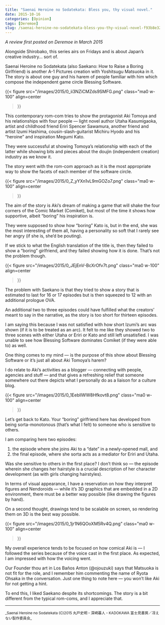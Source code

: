```yaml
---
title: "Saenai Heroine no Sodatekata: Bless you, thy visual novel."
date: 2015-10-16
categories: [Opinion]
tags: [Deremoe]
slug: /saenai-heroine-no-sodatekata-bless-you-thy-visual-novel-f93b8e3279a9
---
```


_A review first posted on Deremoe in March 2015_

Alongside Shirobako, this series airs on Fridays and is about Japan’s creative industry… sort of.

Saenai Heroine no Sodatekata (also Saekano: How to Raise a Boring Girlfriend) is another A-1 Pictures creation with Yoshitsugu Matsuoka in it. The story is about one guy and his harem of people familiar with him which compose the independent game circle Blessing Software.

{{< figure
  src="/images/2015/0_ii3NZiCMZds9SMFG.png"
  class="ma0 w-100"
  align=center
>}}

This contemporary rom-com tries to show the protagonist Aki Tomoya and his relationships with four people — light novel author Utaha Kasumigaoka, artist and childhood friend Eriri Spencer Sawamura, another friend and artist Izumi Hashima, cousin-slash-guitarist Michiru Hyodo and his “heroine” and inspiration Megumi Kato.

They were successful at showing Tomoya’s relationship with each of the latter while showing bits and pieces about the doujin (independent creation) industry as we know it.

The story went with the rom-com approach as it is the most appropriate way to show the facets of each member of the software circle.

{{< figure
  src="/images/2015/0_Z_yYXn1vL9mGOZo7.png"
  class="ma0 w-100"
  align=center
>}}

The aim of the story is Aki’s dream of making a game that will shake the four corners of the Comic Market (Comiket), but most of the time it shows how supportive, albeit “boring” his inspiration is.

They were supposed to show how “boring” Kato is, but in the end, she was the most interesting of them all, having a personality so soft that I rarely see her angry (if she is, she’d be pouting).

If we stick to what the English translation of the title is, then they failed to show a “boring” girlfriend, and they failed showing how it is done. That’s not the problem though.

{{< figure
  src="/images/2015/0_JEjEnV-BcXrOfv7t.png"
  class="ma0 w-100"
  align=center
>}}

The problem with Saekano is that they tried to show a story that is estimated to last for 16 or 17 episodes but is then squeezed to 12 with an additional prologue OVA.

An additional two to three episodes could have fulfilled what the creators’ meant to say in the narrative, as the story is too short for thirteen episodes.

I am saying this because I was not satisfied with how short Izumi’s arc was shown (if it is to be treated as an arc). It felt to me like they showed two to three scenes with either Utaha or Eriri or Kato and still left unsatisfied. I was unable to see how Blessing Software dominates Comiket (if they were able to) as well.

One thing comes to my mind — is the purpose of this show about Blessing Software or it’s just all about Aki Tomoya’s harem?

I do relate to Aki’s activities as a blogger — connecting with people, agencies and stuff — and that gives a refreshing relief that someone somewhere out there depicts what I personally do as a liaison for a culture blog.

{{< figure
  src="/images/2015/0_1EeblIWW8Hfkovt8.png"
  class="ma0 w-100"
  align=center
>}}

Let’s get back to Kato. Your “boring” girlfriend here has developed from being sorta-monotonous (that’s what I felt) to someone who is sensitive to others.

I am comparing here two episodes:

1. the episode where she joins Aki to a “date” in a newly-opened mall, and
2. the final episode, where she sorta acts as a mediator for Eriri and Utaha.

Was she sensitive to others in the first place? I don’t think so — the episode wherein she changes her hairstyle is a crucial description of her character development (as with girls changing hairstyles).

In terms of visual appearance, I have a reservation on how they interpret figures and Nendoroids — while it’s 3D graphics that are embedded in a 2D environment, there must be a better way possible (like drawing the figures by hand).

On a second thought, drawings tend to be scalable on screen, so rendering them on 3D is the best way possible.

{{< figure
  src="/images/2015/0_1jr1N6QOoXM5Rv4Q.png"
  class="ma0 w-100"
  align=center
>}}

My overall experience tends to be focused on how comical Aki is — I followed the series because of the voice cast in the first place. As expected, I am impressed with how the voicing went.

Our Founder thou art in Los Baños Anton (@ojouzuki) says that Matsuoka is not fit for the role, and I remember him commenting the name of Ryota Ohsaka in the conversation. Just one thing to note here — you won’t like Aki for not getting a hint.

To end this, I liked Saekano despite its shortcomings. The story is a bit different from the typical rom-coms, and I appreciate that.

* * *

<small>
_Saenai Heroine no Sodatekata (C)2015 丸戸史明・深崎暮人・KADOKAWA 富士見書房／冴えない製作委員会_
</small>
